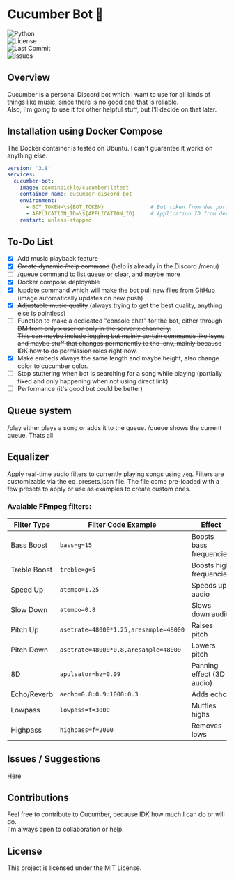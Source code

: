 # Cucumber Bot 🥒

![Python](https://img.shields.io/badge/language-Python-blue)  
![License](https://img.shields.io/badge/license-MIT-green)  
![Last Commit](https://img.shields.io/github/last-commit/CoomInPickle/cucumber)  
![Issues](https://img.shields.io/github/issues/CoomInPickle/cucumber)  

## Overview  

Cucumber is a personal Discord bot which I want to use for all kinds of things like music, since there is no good one that is reliable.  
Also, I'm going to use it for other helpful stuff, but I'll decide on that later.

## Installation using Docker Compose  
The Docker container is tested on Ubuntu. I can't guarantee it works on anything else.

```yaml
version: '3.8'
services:
  cucumber-bot:
    image: coominpickle/cucumber:latest
    container_name: cucumber-discord-bot
    environment:
      - BOT_TOKEN=\${BOT_TOKEN}               # Bot token from dev portal
      - APPLICATION_ID=\${APPLICATION_ID}     # Application ID from dev portal
    restart: unless-stopped
```

## To-Do List

- [x] Add music playback feature  
- [x] ~~Create dynamic /help command~~ (help is already in the Discord /menu)  
- [ ] /queue command to list queue or clear, and maybe more  
- [x] Docker compose deployable  
- [x] !update command which will make the bot pull new files from GitHub (image automatically updates on new push)  
- [x] ~~Adjustable music quality~~ (always trying to get the best quality, anything else is pointless)  
- [ ] ~~Function to make a dedicated "console chat" for the bot, either through DM from only x user or only in the server x channel y.  
      This can maybe include logging but mainly certain commands like !sync and maybe stuff that changes permanently to the .env,
      mainly because IDK how to do permission roles right now.~~
- [x] Make embeds always the same length and maybe height, also change color to cucumber color.  
- [ ] Stop stuttering when bot is searching for a song while playing (partially fixed and only happening when not using direct link)
- [ ] Performance (it's good but could be better)

## Queue system
/play either plays a song or adds it to the queue. /queue shows the current queue. Thats all

## Equalizer
Apply real-time audio filters to currently playing songs using ```/eq```.
Filters are customizable via the eq_presets.json file. The file come pre-loaded with a few presets to apply or use as examples to create custom ones.


### Avalable FFmpeg filters:
| Filter Type  | Filter Code Example                   | Effect                    |
|--------------|---------------------------------------|---------------------------|
| Bass Boost   | `bass=g=15`                           | Boosts bass frequencies   |
| Treble Boost | `treble=g=5`                          | Boosts high frequencies   |
| Speed Up     | `atempo=1.25`                         | Speeds up audio           |
| Slow Down    | `atempo=0.8`                          | Slows down audio          |
| Pitch Up     | `asetrate=48000*1.25,aresample=48000` | Raises pitch              |
| Pitch Down   | `asetrate=48000*0.8,aresample=48000`  | Lowers pitch              |
| 8D           | `apulsator=hz=0.09`                   | Panning effect (3D audio) |
| Echo/Reverb  | `aecho=0.8:0.9:1000:0.3`              | Adds echo                 |
| Lowpass      | `lowpass=f=3000`                      | Muffles highs             |
| Highpass     | `highpass=f=2000`                     | Removes lows              |

## Issues / Suggestions
[Here](https://github.com/CoomInPickle/cucumber/issues "cucumber/issues")

## Contributions

Feel free to contribute to Cucumber, because IDK how much I can do or will do.  
I'm always open to collaboration or help.

## License

This project is licensed under the MIT License.
